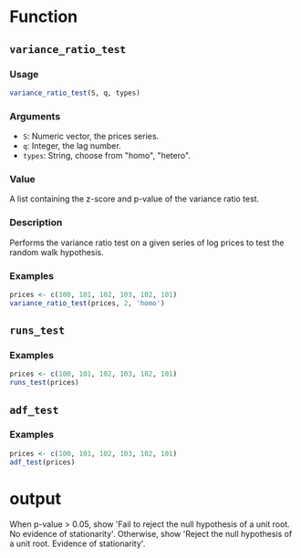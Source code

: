 # Function

## `variance_ratio_test`

### Usage
```r
variance_ratio_test(S, q, types)
```

### Arguments
- `S`: Numeric vector, the prices series.
- `q`: Integer, the lag number.
- `types`: String, choose from "homo", "hetero".

### Value
A list containing the z-score and p-value of the variance ratio test.

### Description
Performs the variance ratio test on a given series of log prices to test the random walk hypothesis.

### Examples
```r
prices <- c(100, 101, 102, 103, 102, 101)
variance_ratio_test(prices, 2, 'homo')
```

## `runs_test`

### Examples
```r
prices <- c(100, 101, 102, 103, 102, 101)
runs_test(prices)
```

## `adf_test`

### Examples
```r
prices <- c(100, 101, 102, 103, 102, 101)
adf_test(prices)
```

# output
When p-value > 0.05, show 'Fail to reject the null hypothesis of a unit root. No evidence of stationarity'. Otherwise, show 'Reject the null hypothesis of a unit root. Evidence of stationarity'.
